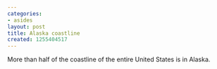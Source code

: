 ```yaml
---
categories:
- asides
layout: post
title: Alaska coastline
created: 1255404517
---
```

More than half of the coastline of the entire United States is in Alaska.
